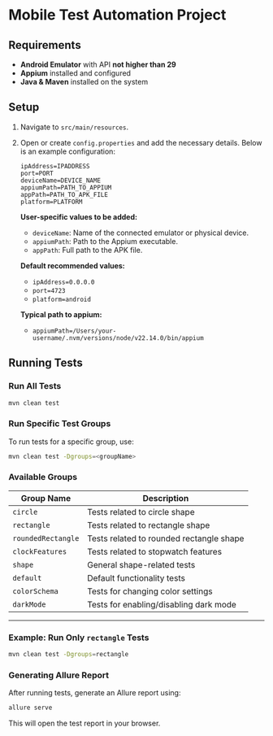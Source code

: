# Mobile Test Automation Project

## Requirements
- **Android Emulator** with API **not higher than 29**
- **Appium** installed and configured
- **Java & Maven** installed on the system

## Setup
1. Navigate to `src/main/resources`.
2. Open or create `config.properties` and add the necessary details. Below is an example configuration:

   ```properties
   ipAddress=IPADDRESS
   port=PORT
   deviceName=DEVICE_NAME
   appiumPath=PATH_TO_APPIUM
   appPath=PATH_TO_APK_FILE
   platform=PLATFORM
   ```

   **User-specific values to be added:**
    - `deviceName`: Name of the connected emulator or physical device.
    - `appiumPath`: Path to the Appium executable.
    - `appPath`: Full path to the APK file.

   **Default recommended values:**
    - `ipAddress=0.0.0.0`
    - `port=4723`
    - `platform=android`

   **Typical path to appium:**
    - `appiumPath=/Users/your-username/.nvm/versions/node/v22.14.0/bin/appium`

## Running Tests
### Run All Tests
```sh
mvn clean test
```

### Run Specific Test Groups
To run tests for a specific group, use:
```sh
mvn clean test -Dgroups=<groupName>
```

### Available Groups
| Group Name       | Description |
|-----------------|-------------|
| `circle`        | Tests related to circle shape |
| `rectangle`     | Tests related to rectangle shape |
| `roundedRectangle` | Tests related to rounded rectangle shape |
| `clockFeatures`  | Tests related to stopwatch features |
| `shape`         | General shape-related tests |
| `default`       | Default functionality tests |
| `colorSchema`   | Tests for changing color settings |
| `darkMode`      | Tests for enabling/disabling dark mode |

---
### Example: Run Only `rectangle` Tests
```sh
mvn clean test -Dgroups=rectangle
```

### Generating Allure Report
After running tests, generate an Allure report using:
```sh
allure serve
```

This will open the test report in your browser.
